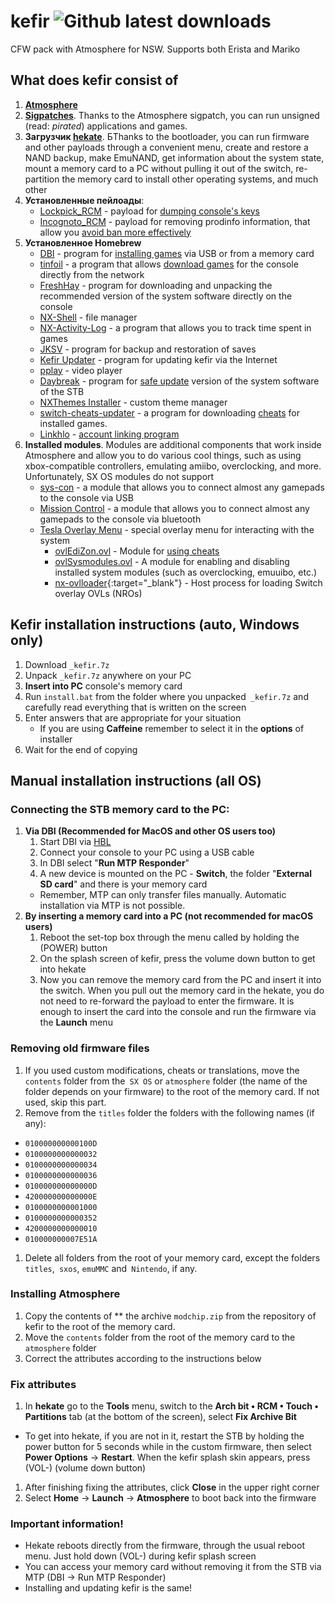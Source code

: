 # kefir ![Github latest downloads](https://img.shields.io/github/downloads/rashevskyv/kefir/total.svg)

CFW pack with Atmosphere for NSW. Supports both Erista and Mariko

## What does kefir consist of

1. **[Atmosphere](https://github.com/Atmosphere-NX/Atmosphere/releases/)**
2. **[Sigpatches](https://github.com/ITotalJustice/patches/releases)**. Thanks to the Atmosphere sigpatch, you can run unsigned (read: *pirated*) applications and games. 
3. **Загрузчик [hekate](https://github.com/CTCaer/hekate/releases/latest)**. БThanks to the bootloader, you can run firmware and other payloads through a convenient menu, create and restore a NAND backup, make EmuNAND, get information about the system state, mount a memory card to a PC without pulling it out of the switch, re-partition the memory card to install other operating systems, and much other
4. **Установленные пейлоады**:
     * [Lockpick_RCM](https://github.com/rashevskyv/Lockpick_RCM) - payload for [dumping console's keys](http://switch.customfw.xyz/backup-nand#часть-iii---дампим-ключи)
     * [Incognoto_RCM](https://github.com/jimzrt/Incognito_RCM) - payload for removing prodinfo information, that allow you [avoid ban more effectively](https://switch.customfw.xyz/block-update)
5. **Установленное Homebrew**
     * [DBI](https://github.com/rashevskyv/dbi) - program for [installing games](http://switch.customfw.xyz/games) via USB or from a memory card
     * [tinfoil](http://tinfoil.io) - a program that allows [download games](http://switch.customfw.xyz/tinfoil) for the console directly from the network
     * [FreshHay](https://github.com/devgru/FreshHay/releases) - program for downloading and unpacking the recommended version of the system software directly on the console
     * [NX-Shell](https://github.com/joel16/NX-Shell/releases/latest) - file manager
     * [NX-Activity-Log](https://github.com/tallbl0nde/NX-Activity-Log/releases/latest) - a program that allows you to track time spent in games
     * [JKSV](https://github.com/J-D-K/JKSV/releases) - program for backup and restoration of saves
     * [Kefir Updater](https://github.com/rashevskyv/kefir-updater/releases) - program for updating kefir via the Internet
     * [pplay](https://github.com/Cpasjuste/pplay/releases/latest) - video player 
     * [Daybreak](https://github.com/Atmosphere-NX/Atmosphere/tree/0.14.1/troposphere/daybreak) - program for [safe update](http://switch.customfw.xyz/update-to-latest) version of the system software of the STB
     * [NXThemes Installer](https://github.com/exelix11/SwitchThemeInjector/releases/latest) - custom theme manager
     * [switch-cheats-updater](https://github.com/HamletDuFromage/switch-cheats-updater/releases) - a program for downloading [cheats](http://switch.customfw.xyz/cheats) for installed games.
     * [Linkhlo](https://github.com/rdmrocha/linkalho) - [account linking program](http://switch.customfw.xyz/link-account)
6. **Installed modules**. Modules are additional components that work inside Atmosphere and allow you to do various cool things, such as using xbox-compatible controllers, emulating amiibo, overclocking, and more. Unfortunately, SX OS modules do not support
     * [sys-con](https://github.com/cathery/sys-con/releases/latest) - a module that allows you to connect almost any gamepads to the console via USB
     * [Mission Control](https://github.com/ndeadly/MissionControl) - a module that allows you to connect almost any gamepads to the console via bluetooth
     * [Tesla Overlay Menu](https://github.com/WerWolv/Tesla-Menu/releases) - special overlay menu for interacting with the system
          - [ovlEdiZon.ovl](https://werwolv.net/downloads/EdiZonOverlay.zip) - Module for [using cheats](http://switch.customfw.xyz/cheats)
          - [ovlSysmodules.ovl](https://github.com/WerWolv/ovl-sysmodules/releases) - A module for enabling and disabling installed system modules (such as overclocking, emuuibo, etc.)
          - [nx-ovlloader](https://github.com/WerWolv/nx-ovlloader/releases/){:target="_blank"} - Host process for loading Switch overlay OVLs (NROs)


## Kefir installation instructions (auto, Windows only)

1. Download `_kefir.7z`
1. Unpack `_kefir.7z` anywhere on your PC
1. **Insert into PC** console's memory card
1. Run `install.bat` from the folder where you unpacked` _kefir.7z` and carefully read everything that is written on the screen
1. Enter answers that are appropriate for your situation
    * If you are using **Caffeine** remember to select it in the **options** of installer
1. Wait for the end of copying

## Manual installation instructions (all OS)

### Connecting the STB memory card to the PC:

1. **Via DBI (Recommended for MacOS and other OS users too)**
	1. Start DBI via [HBL](http://switch.customfw.xyz/hbl)
	1. Connect your console to your PC using a USB cable
	1. In DBI select "**Run MTP Responder**"
	1. A new device is mounted on the PC - **Switch**, the folder "**External SD card**" and there is your memory card
	* Remember, MTP can only transfer files manually. Automatic installation via MTP is not possible.
1. **By inserting a memory card into a PC (not recommended for macOS users)**
	1. Reboot the set-top box through the menu called by holding the (POWER) button
	1. On the splash screen of kefir, press the volume down button to get into hekate
	1. Now you can remove the memory card from the PC and insert it into the switch. When you pull out the memory card in the hekate, you do not need to re-forward the payload to enter the firmware. It is enough to insert the card into the console and run the firmware via the **Launch** menu

### Removing old firmware files

1. If you used custom modifications, cheats or translations, move the `contents` folder from the` SX OS` or `atmosphere` folder (the name of the folder depends on your firmware) to the root of the memory card. If not used, skip this part.
1. Remove from the `titles` folder the folders with the following names (if any):
  * `010000000000100D`
  * `0100000000000032`
  * `0100000000000034`
  * `0100000000000036`
  * `010000000000000D`
  * `420000000000000E`
  * `0100000000001000`
  * `0100000000000352`
  * `4200000000000010`
  * `010000000007E51A`
1. Delete all folders from the root of your memory card, except the folders `titles`,` sxos`, `emuMMC` and` Nintendo`, if any.

### Installing Atmosphere

1. Copy the contents of ** the archive `modchip.zip` from the repository of kefir to the root of the memory card.
1. Move the `contents` folder from the root of the memory card to the` atmosphere` folder
1. Correct the attributes according to the instructions below

### Fix attributes

1. In **hekate** go to the **Tools** menu, switch to the **Arch bit • RCM • Touch • Partitions** tab (at the bottom of the screen), select **Fix Archive Bit**
* To get into hekate, if you are not in it, restart the STB by holding the power button for 5 seconds while in the custom firmware, then select **Power Options** -> **Restart**. When the kefir splash skin appears, press (VOL-) (volume down button)
1. After finishing fixing the attributes, click **Close** in the upper right corner
1. Select **Home** -> **Launch** -> **Atmosphere** to boot back into the firmware

### **Important information!**

  * Hekate reboots directly from the firmware, through the usual reboot menu. Just hold down (VOL-) during kefir splash screen
  * You can access your memory card without removing it from the STB via MTP (DBI -> Run MTP Responder)
  * Installing and updating kefir is the same!